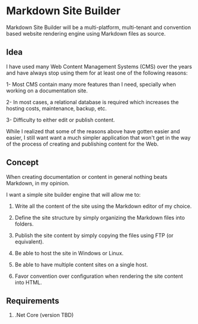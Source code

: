 # Markdown Site Builder

Markdown Site Builder will be a multi-platform, multi-tenant and convention based website rendering engine using Markdown files as source.

## Idea

I have used many Web Content Management Systems (CMS) over the years and have always stop using them for at least one of the following reasons:

1- Most CMS contain many more features than I need, specially when working on a documentation site.

2- In most cases, a relational database is required which increases the hosting costs, maintenance, backup, etc.

3- Difficulty to either edit or publish content.

While I realized that some of the reasons above have gotten easier and easier, I still want want a much simpler application that won't get in the way of the process of creating and publishing content for the Web.

## Concept

When creating documentation or content in general nothing beats Markdown, in my opinion.

I want a simple site builder engine that will allow me to:

1. Write all the content of the site using the Markdown editor of my choice.

2. Define the site structure by simply organizing the Markdown files into folders.

3. Publish the site content by simply copying the files using FTP (or equivalent).

4. Be able to host the site in Windows or Linux.

5. Be able to have multiple content sites on a single host.

6. Favor convention over configuration when rendering the site content into HTML.

## Requirements

1. .Net Core (version TBD)
